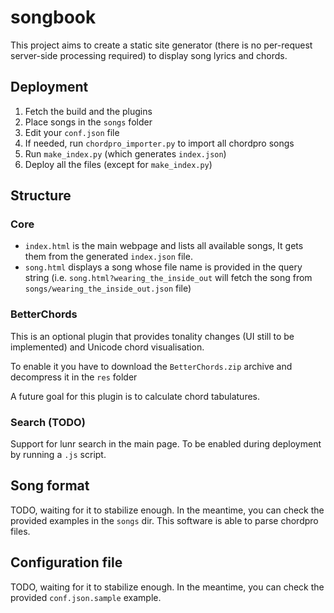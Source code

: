 # songbook

This project aims to create a static site generator (there is no per-request server-side processing required) to display song lyrics and chords.

## Deployment
1. Fetch the build and the plugins
1. Place songs in the `songs` folder
1. Edit your `conf.json` file
1. If needed, run `chordpro_importer.py` to import all chordpro songs
1. Run `make_index.py` (which generates `index.json`)
1. Deploy all the files (except for `make_index.py`)

## Structure
### Core

- `index.html` is the main webpage and lists all available songs, It gets them from the generated `index.json` file.
- `song.html` displays a song whose file name is provided in the query string (i.e. `song.html?wearing_the_inside_out` will fetch the song from `songs/wearing_the_inside_out.json` file)
### BetterChords

This is an optional plugin that provides tonality changes (UI still to be implemented) and Unicode chord visualisation.

To enable it you have to download the `BetterChords.zip` archive and decompress it in the `res` folder

A future goal for this plugin is to calculate chord tabulatures.
### Search (TODO)

Support for lunr search in the main page. To be enabled during deployment by running a `.js` script.

## Song format

TODO, waiting for it to stabilize enough. In the meantime, you can check the provided examples in the `songs` dir.
This software is able to parse chordpro files.

## Configuration file

TODO, waiting for it to stabilize enough. In the meantime, you can check the provided `conf.json.sample` example.


